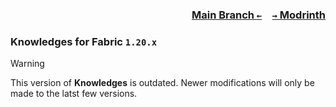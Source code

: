 ### <p align=right>[Main Branch `←`](https://github.com/KrLite/Mod.Knowledges)&emsp;[`→` Modrinth](https://modrinth.com/mod/knowledges)</p>

### Knowledges for Fabric `1.20.x`

> [!WARNING]
> This version of **Knowledges** is outdated. Newer modifications will only be made to the latst few versions.
